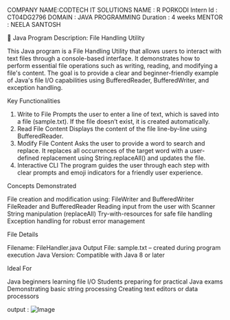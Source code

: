 COMPANY NAME:CODTECH IT SOLUTIONS 
NAME : R PORKODI 
Intern Id : CT04DG2796
DOMAIN : JAVA PROGRAMMING 
Duration : 4 weeks 
MENTOR : NEELA SANTOSH 

📄 Java Program Description: File Handling Utility

This Java program is a File Handling Utility that allows users to interact with text files through a console-based interface. It demonstrates how to perform essential file operations such as writing, reading, and modifying a file's content. The goal is to provide a clear and beginner-friendly example of Java's file I/O capabilities using BufferedReader, BufferedWriter, and exception handling.

Key Functionalities

1. Write to File
Prompts the user to enter a line of text, which is saved into a file (sample.txt). If the file doesn’t exist, it is created automatically.
2. Read File Content
Displays the content of the file line-by-line using BufferedReader.
3. Modify File Content
Asks the user to provide a word to search and replace. It replaces all occurrences of the target word with a user-defined replacement using String.replaceAll() and updates the file.
4. Interactive CLI
The program guides the user through each step with clear prompts and emoji indicators for a friendly user experience.

Concepts Demonstrated

File creation and modification using:
FileWriter and BufferedWriter
FileReader and BufferedReader
Reading input from the user with Scanner
String manipulation (replaceAll)
Try-with-resources for safe file handling
Exception handling for robust error management 

File Details

Filename: FileHandler.java
Output File: sample.txt – created during program execution
Java Version: Compatible with Java 8 or later

Ideal For

Java beginners learning file I/O
Students preparing for practical Java exams
Demonstrating basic string processing
Creating text editors or data processors 

output : 
![Image](https://github.com/user-attachments/assets/5c5be2f1-153e-425c-888d-1432f10605c7)



